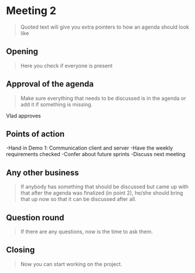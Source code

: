 # Meeting 2
> Quoted text will give you extra pointers to how an agenda should look like



## Opening


> Here you check if everyone is present



## Approval of the agenda

> Make sure everything that needs to be discussed is in the agenda or add it if something is missing.


Vlad approves

## Points of action

-Hand in Demo 1: Communication client and server
-Have the weekly requirements checked
-Confer about future sprints
-Discuss next meeting

## Any other business

> If anybody has something that should be discussed but came up with that after the agenda was finalized (in point 2), he/she should bring that up now so that it can be discussed after all.



## Question round

> If there are any questions, now is the time to ask them.



## Closing

> Now you can start working on the project.